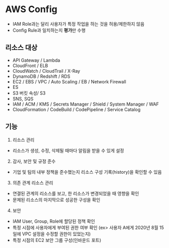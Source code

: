 # AWS Config
- IAM Role과는 달리 사용자가 특정 작업을 하는 것을 허용/제한하지 않음
- Config Rule과 일치하는지 **평가**만 수행

## 리소스 대상
- API Gateway / Lambda
- CloudFront / ELB
- CloudWatch / CloudTrail / X-Ray
- DynamoDB / Redshift / RDS
- EC2 / EBS / VPC / Auto Scaling / EB / Network Firewall
- ES
- S3 버킷 속성/ S3
- SNS, SQS
- IAM / ACM / KMS / Secrets Manager / Shield / System Manager / WAF
- CloudFormation / CodeBuild / CodePipeline / Service Catalog

## 기능
1. 리소스 관리 
- 리소스가 생성, 수정, 삭제될 때마다 알림을 받을 수 있게 설정

2. 감사, 보안 및 규정 준수
- 기업 및 팀의 내부 정책을 준수했는지 리소스 구성 기록(history)을 확인할 수 있음 

3. 의존 관계 리소스 관리
- 연결된 관계의 리소스를 보고, 한 리소스가 변경되었을 때 영향을 확인
- 문제된 리소스의 마지막으로 성공한 구성을 확인

4. 보안
- IAM User, Group, Role에 할당된 정책 확인
- 특정 시점에 사용자에게 부여된 권한 여부 확인 (ex> 사용자 A에게 2020년 8월 15일에 VPC 설정을 수정할 권한이 있었는지)
- 특정 시점의 EC2 보안 그룹 구성(인바운드 포트)
